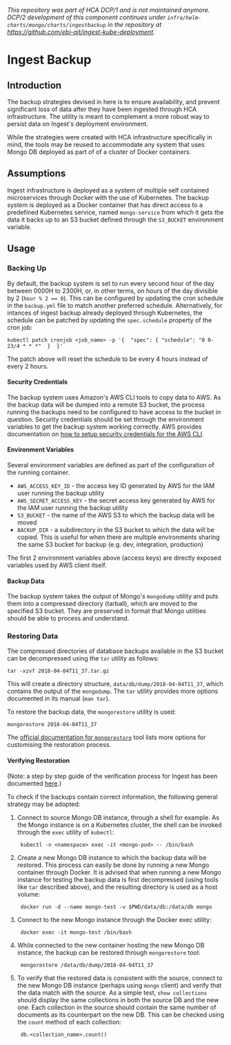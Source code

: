 _This repository was part of HCA DCP/1 and is not maintained anymore. DCP/2 development of this component continues under `infra/helm-charts/mongo/charts/ingestbackup` in the repository at https://github.com/ebi-ait/ingest-kube-deployment._

# Ingest Backup

## Introduction
The backup strategies devised in here is to ensure availability, and prevent significant loss of data after they have been ingested through HCA infrastructure. The utility is meant to complement a more robust way to persist data on Ingest's deployment environment.

While the strategies were created with HCA infrastructure specifically in mind, the tools may be reused to accommodate any system that uses Mongo DB deployed as part of of a cluster of Docker containers.

## Assumptions
Ingest infrastructure is deployed as a system of multiple self contained microservices through Docker with the use of Kubernetes. The backup system is deployed as a Docker container that has direct access to a predefined Kubernetes service, named `mongo-service` from which it gets the data it backs up to an S3 bucket defined through the `S3_BUCKET` environment variable.

## Usage

### Backing Up
By default, the backup system is set to run every second hour of the day between 0000H to 2300H, or, in other terms, on hours of the day divisible by 2 (`hour % 2 == 0`). This can be configured by updating the cron schedule in the `backup.yml` file to match another preferred schedule. Alternatively, for intances of ingest backup already deployed through Kubernetes, the schedule can be patched by updating the `spec.schedule` property of the cron job:

```
kubectl patch cronjob <job_name> -p '{  "spec": { "schedule": "0 0-23/4 * * *"  }  }'
```

The patch above will reset the schedule to be every 4 hours instead of every 2 hours.

#### Security Credentials
The backup system uses Amazon's AWS CLI tools to copy data to AWS. As the backup data will be dumped into a remote S3 bucket, the process running the backups need to be configured to have access to the bucket in question. Security credentials should be set through the environment variables to get the backup system working correctly. AWS provides documentation on [how to setup security credentials for the AWS CLI](https://docs.aws.amazon.com/cli/latest/userguide/cli-chap-getting-started.html).

#### Environment Variables
Several environment variables are defined as part of the configuration of the running container.

* `AWS_ACCESS_KEY_ID` - the access key ID generated by AWS for the IAM user running the backup utility
* `AWS_SECRET_ACCESS_KEY` - the secret access key generated by AWS for the IAM user running the backup utility
* `S3_BUCKET` - the name of the AWS S3 to which the backup data will be moved
* `BACKUP_DIR` - a subdirectory in the S3 bucket to which the data will be copied. This is useful for when there are multiple environments sharing the same S3 bucket for backup (e.g. dev, integration, production)

The first 2 environment variables above (access keys) are directly exposed variables used by AWS client itself.

#### Backup Data
The backup system takes the output of Mongo's `mongodump` utility and puts them into a compressed directory (tarball), which are moved to the specified S3 bucket. They are preserved in format that Mongo utilities should be able to process and understand.

### Restoring Data
The compressed directories of database backups available in the S3 bucket can be decompressed using the `tar` utility as follows:

    tar -xzvf 2018-04-04T11_37.tar.gz

This will create a directory structure, `data/db/dump/2018-04-04T11_37`, which contains the output of the `mongodump`. The `tar` utility provides more options documented in its manual (`man tar`).

To restore the backup data, the `mongorestore` utility is used:

    mongorestore 2018-04-04T11_37

The [official documentation for `mongorestore`](https://docs.mongodb.com/manual/reference/program/mongorestore/) tool lists more options for customising the restoration process.

#### Verifying Restoration

(Note: a step by step guide of the verification process for Ingest has been documented [here](https://docs.google.com/document/d/1y2pgzoK2Xt7ZCGVt_big7Lfto5nSKvNNSc70yU38t0Y/edit?usp=sharing).)

To check if the backups contain correct information, the following general strategy may be adopted:

1) Connect to source Mongo DB instance, through a shell for example. As the Mongo instance is on a Kubernetes cluster, the shell can be invoked through the `exec` utility of `kubectl`:

        kubectl -n <namespace> exec -it <mongo-pod> -- /bin/bash

2) Create a new Mongo DB instance to which the backup data will be restored. This process can easily be done by running a new Mongo container through Docker. It is advised that when running a new Mongo instance for testing the backup data is first decompressed (using tools like `tar` described above), and the resulting directory is used as a host volume:

        docker run -d --name mongo-test -v $PWD/data/db:/data/db mongo

3) Connect to the new Mongo instance through the Docker exec utility:

        docker exec -it mongo-test /bin/bash

4) While connected to the new container hosting the new Mongo DB instance, the backup can be restored through `mongorestore` tool:

        mongorestore /data/db/dump/2018-04-04T11_37

5) To verify that the restored data is consistent with the source, connect to the new Mongo DB instance (perhaps using `mongo` client) and verify that the data match with the source. As a simple test, `show collections` should display the same collections in both the source DB and the new one. Each collection in the source should contain the same number of documents as its counterpart on the new DB. This can be checked using the `count` method of each collection:

        db.<collection_name>.count()
